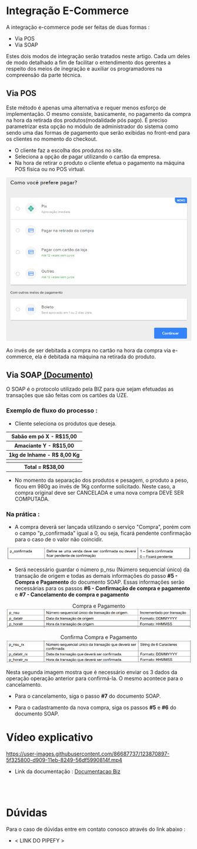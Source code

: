 # Integração E-Commerce

A integração e-commerce pode ser feitas de duas formas : 

- Via POS
- Via SOAP 

Estes dois modos de integração serão tratados neste artigo. Cada um deles de modo detalhado a fim de facilitar o entendimento dos gerentes a respeito dos meios de inegração e auxiliar os programadores na compreensão da parte técnica.

<h2>Via POS </h2>

Este método é apenas uma alternativa e requer menos esforço de implementação. O mesmo consiste, basicamente, no pagamento da compra na hora da retirada dos produtos(modalidade pós pago).
É preciso parametrizar esta opção no módulo de administrador do sistema como sendo uma das formas de pagamento que serão exibidas no front-end para os clientes no momento do checkout. 

- O cliente faz a escolha dos produtos no site.
- Seleciona a opção de pagar utilizando o cartão da empresa.
- Na hora de retirar o produto o cliente efetua o pagamento na máquina POS física ou no POS virtual.

<p align="center">
  <img src="screenshotMercado.png">
</p>

Ao invés de ser debitada a compra no cartão na hora da compra via e-commerce, ela é debitada na máquina na retirada do produto.

<h2>Via SOAP<a href="documentoBiz.pdf"> (Documento) </a></h2> 

O SOAP é o protocolo utilizado pela BIZ para que sejam efetuadas as transações que são feitas com os cartões da UZE.
<br>

### Exemplo de fluxo do processo : 

- Cliente seleciona os produtos que deseja.

<table align="center">
  <tbody>
    <tr><th>Sabão em pó X - R$15,00</th></tr>
    <tr><th>Amaciante Y - R$15,00</th></tr>
    <tr><th>1kg de Inhame - R$ 8,00 Kg</th></tr>
    <tr><th></th></tr>
    <tr><th>Total = R$38,00</th></tr>
  </tbody>
</table>


- No momento da separação dos produtos e pesagem, o produto a peso, ficou em 980g ao invés de 1Kg conforme solicitado. Neste caso, a compra original deve ser CANCELADA e uma nova compra DEVE SER COMPUTADA.

### Na prática : 
- A compra deverá ser lançada utilizando o serviço "Compra", porém com o campo "p_confirmada" igual a 0, ou seja, ficará pendente confirmação para o caso de o valor não coincidir.

<p align="center">
  <img src="p_confirmada.png">
</p>

- Será necessário guardar o número p_nsu (Número sequencial único) da transação de origem e todas as demais informações do passo <b>#5 - Compra e Pagamento</b> do documento SOAP. Essas informações serão necessárias para os passos <b>#6 - Confirmação de compra e pagamento</b> e <b>#7 - Cancelamento de compra e pagamento</b>
<p align="center">
  Compra e Pagamento
  <img src="compra&pagamento.png">
</p>
<p align="center">
  Confirma Compra e Pagamento
  <img src="confirmaCompra&Pagamento.png">
</p>

Nesta segunda imagem mostra que é necessário enviar os 3 dados da operação operação anterior para confirmá-la.
O mesmo acontece para o cancelamento.

- Para o cancelamento, siga o passo <b>#7</b> do documento SOAP.

- Para o cadastramento da nova compra, siga os passos <b>#5</b> e <b>#6</b> do documento SOAP.

# Vídeo explicativo

https://user-images.githubusercontent.com/86687737/123870897-5f325800-d909-11eb-8249-56df5990814f.mp4

- Link da documentação : [Documentacao Biz](documentacaoBiz.pdf)
<br>
<br>

# Dúvidas

Para o caso de dúvidas entre em contato conosco através do link abaixo : 
- < LINK DO PIPEFY > 
